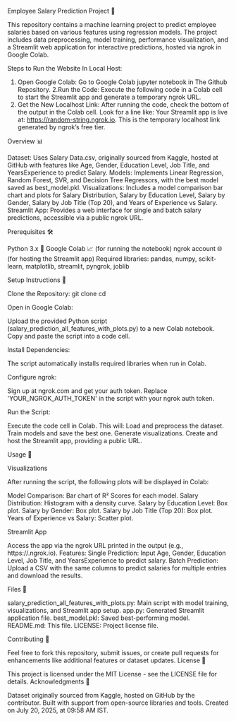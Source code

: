 Employee Salary Prediction Project 🌟

This repository contains a machine learning project to predict employee salaries based on various features using regression models. The project includes data preprocessing, model training, performance visualization, and a Streamlit web application for interactive predictions, hosted via ngrok in Google Colab.

Steps to Run the Website In Local Host:

1. Open Google Colab:
Go to Google Colab jupyter notebook in The Github Repository.
2.Run the Code:
Execute the following code in a Colab cell to start the Streamlit app and generate a temporary ngrok URL.
3. Get the New Localhost Link:
After running the code, check the bottom of the output in the Colab cell.
Look for a line like: Your Streamlit app is live at: https://random-string.ngrok.io.
This is the temporary localhost link generated by ngrok’s free tier.

Overview 📊

Dataset: Uses Salary Data.csv, originally sourced from Kaggle, hosted at GitHub with features like Age, Gender, Education Level, Job Title, and YearsExperience to predict Salary.
Models: Implements Linear Regression, Random Forest, SVR, and Decision Tree Regressors, with the best model saved as best_model.pkl.
Visualizations: Includes a model comparison bar chart and plots for Salary Distribution, Salary by Education Level, Salary by Gender, Salary by Job Title (Top 20), and Years of Experience vs Salary.
Streamlit App: Provides a web interface for single and batch salary predictions, accessible via a public ngrok URL.

Prerequisites 🛠️

Python 3.x 🐍
Google Colab 📈 (for running the notebook)
ngrok account 🌐 (for hosting the Streamlit app)
Required libraries: pandas, numpy, scikit-learn, matplotlib, streamlit, pyngrok, joblib

Setup Instructions 🚀

Clone the Repository:
git clone <your-repo-url>
cd <your-repo-folder>


Open in Google Colab:

Upload the provided Python script (salary_prediction_all_features_with_plots.py) to a new Colab notebook.
Copy and paste the script into a code cell.


Install Dependencies:

The script automatically installs required libraries when run in Colab.


Configure ngrok:

Sign up at ngrok.com and get your auth token.
Replace 'YOUR_NGROK_AUTH_TOKEN' in the script with your ngrok auth token.


Run the Script:

Execute the code cell in Colab. This will:
Load and preprocess the dataset.
Train models and save the best one.
Generate visualizations.
Create and host the Streamlit app, providing a public URL.





Usage 🎯

Visualizations

After running the script, the following plots will be displayed in Colab:

Model Comparison: Bar chart of R² Scores for each model.
Salary Distribution: Histogram with a density curve.
Salary by Education Level: Box plot.
Salary by Gender: Box plot.
Salary by Job Title (Top 20): Box plot.
Years of Experience vs Salary: Scatter plot.

Streamlit App

Access the app via the ngrok URL printed in the output (e.g., https://<random>.ngrok.io).
Features:
Single Prediction: Input Age, Gender, Education Level, Job Title, and YearsExperience to predict salary.
Batch Prediction: Upload a CSV with the same columns to predict salaries for multiple entries and download the results.



Files 📁

salary_prediction_all_features_with_plots.py: Main script with model training, visualizations, and Streamlit app setup.
app.py: Generated Streamlit application file.
best_model.pkl: Saved best-performing model.
README.md: This file.
LICENSE: Project license file.

Contributing 🤝

Feel free to fork this repository, submit issues, or create pull requests for enhancements like additional features or dataset updates.
License 📜

This project is licensed under the MIT License - see the LICENSE file for details.
Acknowledgments 🙏

Dataset originally sourced from Kaggle, hosted on GitHub by the contributor.
Built with support from open-source libraries and tools.
Created on July 20, 2025, at 09:58 AM IST.
